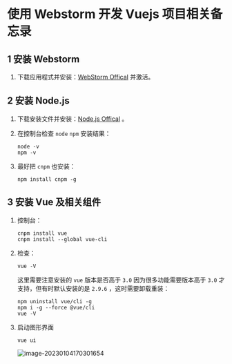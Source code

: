 # 使用 Webstorm 开发 Vuejs 项目相关备忘录

## 1 安装 Webstorm

1. 下载应用程式并安装：[WebStorm Offical](https://www.jetbrains.com/webstorm/) 并激活。

## 2 安装 Node.js

1. 下载安装文件并安装：[Node.js Offical](http://nodejs.cn/download/)  。

2. 在控制台检查 `node` `npm` 安装结果：

   ```shell
   node -v
   npm -v
   ```

3. 最好把 `cnpm` 也安装：

   ```shell
   npm install cnpm -g
   ```

## 3 安装 Vue 及相关组件

1. 控制台：

   ```shell
   cnpm install vue
   cnpm install --global vue-cli
   ```

2. 检查：

   ```shell
   vue -V
   ```

   这里需要注意安装的 `vue` 版本是否高于 `3.0` 因为很多功能需要版本高于 `3.0` 才支持，但有时默认安装的是 `2.9.6` ，这时需要卸载重装：

   ```shell
   npm uninstall vue/cli -g
   npm i -g --force @vue/cli
   vue -V
   ```

3. 启动图形界面

   ```shell
   vue ui
   ```

   ![image-20230104170301654](D:\git_repo\i-love-coding\js\WebstormVueDevSetup\readme.assets\image-20230104170301654.png)

